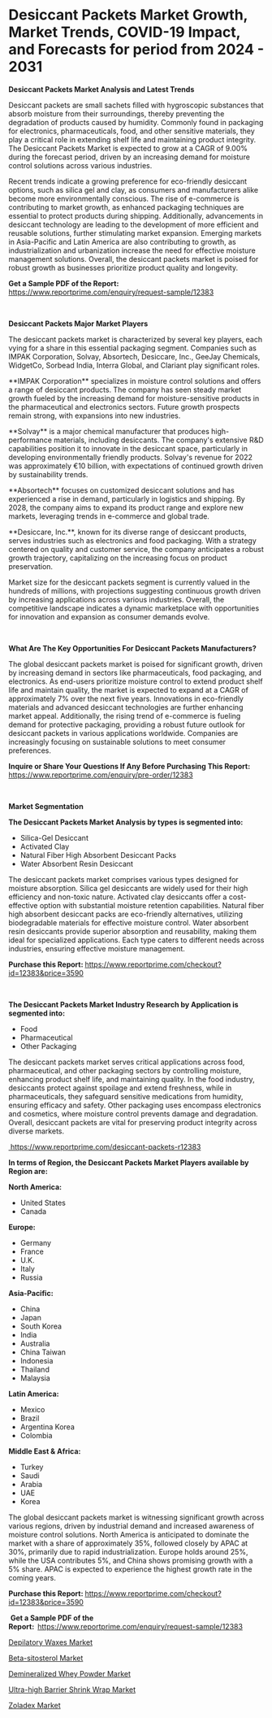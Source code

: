 <p><h1>Desiccant Packets Market Growth, Market Trends, COVID-19 Impact, and Forecasts for period from 2024 - 2031</h1></p><p><strong>Desiccant Packets Market Analysis and Latest Trends</strong></p>
<p><p>Desiccant packets are small sachets filled with hygroscopic substances that absorb moisture from their surroundings, thereby preventing the degradation of products caused by humidity. Commonly found in packaging for electronics, pharmaceuticals, food, and other sensitive materials, they play a critical role in extending shelf life and maintaining product integrity. The Desiccant Packets Market is expected to grow at a CAGR of 9.00% during the forecast period, driven by an increasing demand for moisture control solutions across various industries.</p><p>Recent trends indicate a growing preference for eco-friendly desiccant options, such as silica gel and clay, as consumers and manufacturers alike become more environmentally conscious. The rise of e-commerce is contributing to market growth, as enhanced packaging techniques are essential to protect products during shipping. Additionally, advancements in desiccant technology are leading to the development of more efficient and reusable solutions, further stimulating market expansion. Emerging markets in Asia-Pacific and Latin America are also contributing to growth, as industrialization and urbanization increase the need for effective moisture management solutions. Overall, the desiccant packets market is poised for robust growth as businesses prioritize product quality and longevity.</p></p>
<p><strong>Get a Sample PDF of the Report:&nbsp;</strong> <a href="https://www.reportprime.com/enquiry/request-sample/12383">https://www.reportprime.com/enquiry/request-sample/12383</a></p>
<p>&nbsp;</p>
<p><strong>Desiccant Packets Major Market Players</strong></p>
<p><p>The desiccant packets market is characterized by several key players, each vying for a share in this essential packaging segment. Companies such as IMPAK Corporation, Solvay, Absortech, Desiccare, Inc., GeeJay Chemicals, WidgetCo, Sorbead India, Interra Global, and Clariant play significant roles.</p><p>**IMPAK Corporation** specializes in moisture control solutions and offers a range of desiccant products. The company has seen steady market growth fueled by the increasing demand for moisture-sensitive products in the pharmaceutical and electronics sectors. Future growth prospects remain strong, with expansions into new industries.</p><p>**Solvay** is a major chemical manufacturer that produces high-performance materials, including desiccants. The company's extensive R&D capabilities position it to innovate in the desiccant space, particularly in developing environmentally friendly products. Solvay's revenue for 2022 was approximately €10 billion, with expectations of continued growth driven by sustainability trends.</p><p>**Absortech** focuses on customized desiccant solutions and has experienced a rise in demand, particularly in logistics and shipping. By 2028, the company aims to expand its product range and explore new markets, leveraging trends in e-commerce and global trade.</p><p>**Desiccare, Inc.**, known for its diverse range of desiccant products, serves industries such as electronics and food packaging. With a strategy centered on quality and customer service, the company anticipates a robust growth trajectory, capitalizing on the increasing focus on product preservation.</p><p>Market size for the desiccant packets segment is currently valued in the hundreds of millions, with projections suggesting continuous growth driven by increasing applications across various industries. Overall, the competitive landscape indicates a dynamic marketplace with opportunities for innovation and expansion as consumer demands evolve.</p></p>
<p>&nbsp;</p>
<p><strong>What Are The Key Opportunities For Desiccant Packets Manufacturers?</strong></p>
<p><p>The global desiccant packets market is poised for significant growth, driven by increasing demand in sectors like pharmaceuticals, food packaging, and electronics. As end-users prioritize moisture control to extend product shelf life and maintain quality, the market is expected to expand at a CAGR of approximately 7% over the next five years. Innovations in eco-friendly materials and advanced desiccant technologies are further enhancing market appeal. Additionally, the rising trend of e-commerce is fueling demand for protective packaging, providing a robust future outlook for desiccant packets in various applications worldwide. Companies are increasingly focusing on sustainable solutions to meet consumer preferences.</p></p>
<p><strong>Inquire or Share Your Questions If Any Before Purchasing This Report:</strong> <a href="https://www.reportprime.com/enquiry/pre-order/12383">https://www.reportprime.com/enquiry/pre-order/12383</a></p>
<p>&nbsp;</p>
<p><strong>Market Segmentation</strong></p>
<p><strong>The Desiccant Packets Market Analysis by types is segmented into:</strong></p>
<p><ul><li>Silica-Gel Desiccant</li><li>Activated Clay</li><li>Natural Fiber High Absorbent Desiccant Packs</li><li>Water Absorbent Resin Desiccant</li></ul></p>
<p><p>The desiccant packets market comprises various types designed for moisture absorption. Silica gel desiccants are widely used for their high efficiency and non-toxic nature. Activated clay desiccants offer a cost-effective option with substantial moisture retention capabilities. Natural fiber high absorbent desiccant packs are eco-friendly alternatives, utilizing biodegradable materials for effective moisture control. Water absorbent resin desiccants provide superior absorption and reusability, making them ideal for specialized applications. Each type caters to different needs across industries, ensuring effective moisture management.</p></p>
<p><strong>Purchase this Report:&nbsp;</strong><a href="https://www.reportprime.com/checkout?id=12383&price=3590">https://www.reportprime.com/checkout?id=12383&price=3590</a></p>
<p>&nbsp;</p>
<p><strong>The Desiccant Packets Market Industry Research by Application is segmented into:</strong></p>
<p><ul><li>Food</li><li>Pharmaceutical</li><li>Other Packaging</li></ul></p>
<p><p>The desiccant packets market serves critical applications across food, pharmaceutical, and other packaging sectors by controlling moisture, enhancing product shelf life, and maintaining quality. In the food industry, desiccants protect against spoilage and extend freshness, while in pharmaceuticals, they safeguard sensitive medications from humidity, ensuring efficacy and safety. Other packaging uses encompass electronics and cosmetics, where moisture control prevents damage and degradation. Overall, desiccant packets are vital for preserving product integrity across diverse markets.</p></p>
<p><a href="https://www.reportprime.com/desiccant-packets-r12383">&nbsp;https://www.reportprime.com/desiccant-packets-r12383</a></p>
<p><strong>In terms of Region, the Desiccant Packets Market Players available by Region are:</strong></p>
<p>
    <p> <strong> North America: </strong>
        <ul>
            <li>United States</li>
            <li>Canada</li>
        </ul>
        </p> 
    <p> <strong> Europe: </strong>
        <ul>
            <li>Germany</li>
            <li>France</li>
            <li>U.K.</li>
            <li>Italy</li>
            <li>Russia</li>
        </ul>
        </p> 
    <p> <strong> Asia-Pacific: </strong>
        <ul>
            <li>China</li>
            <li>Japan</li>
            <li>South Korea</li>
            <li>India</li>
            <li>Australia</li>
            <li>China Taiwan</li>
            <li>Indonesia</li>
            <li>Thailand</li>
            <li>Malaysia</li>
        </ul>
        </p> 
    <p> <strong> Latin America: </strong>
        <ul>
            <li>Mexico</li>
            <li>Brazil</li>
            <li>Argentina Korea</li>
            <li>Colombia</li>
        </ul>
        </p> 
    <p> <strong> Middle East & Africa: </strong>
        <ul>
            <li>Turkey</li>
            <li>Saudi</li>
            <li>Arabia</li>
            <li>UAE</li>
            <li>Korea</li>
        </ul>
    </p>
    </p>
<p><p>The global desiccant packets market is witnessing significant growth across various regions, driven by industrial demand and increased awareness of moisture control solutions. North America is anticipated to dominate the market with a share of approximately 35%, followed closely by APAC at 30%, primarily due to rapid industrialization. Europe holds around 25%, while the USA contributes 5%, and China shows promising growth with a 5% share. APAC is expected to experience the highest growth rate in the coming years.</p></p>
<p><strong>Purchase this Report: </strong><a href="https://www.reportprime.com/checkout?id=12383&price=3590">https://www.reportprime.com/checkout?id=12383&price=3590</a></p>
<p>&nbsp;<strong>Get a Sample PDF of the Report:&nbsp;&nbsp;</strong><a href="https://www.reportprime.com/enquiry/request-sample/12383">https://www.reportprime.com/enquiry/request-sample/12383</a></p>
<p><strong></strong></p>
<p><p><a href="https://github.com/tamvrosiya/Market-Research-Report-List-5/blob/main/depilatory-waxes-market.md">Depilatory Waxes Market</a></p><p><a href="https://issuu.com/reportprime-2/docs/beta-sitosterol-market-size-2030.pp_0c8cab47f92738">Beta-sitosterol Market</a></p><p><a href="https://github.com/pizolina/Market-Research-Report-List-6/blob/main/demineralized-whey-powder-market.md">Demineralized Whey Powder Market</a></p><p><a href="https://issuu.com/reportprime-2/docs/ultra-high-barrier-shrink-wrap-mark_7e56158a79f08e">Ultra-high Barrier Shrink Wrap Market</a></p><p><a href="https://medium.com/@stephaniewynterk145/zoladex-market-evolution-global-trends-and-regional-dynamics-2024-2031-5d4a0e834249">Zoladex Market</a></p></p>